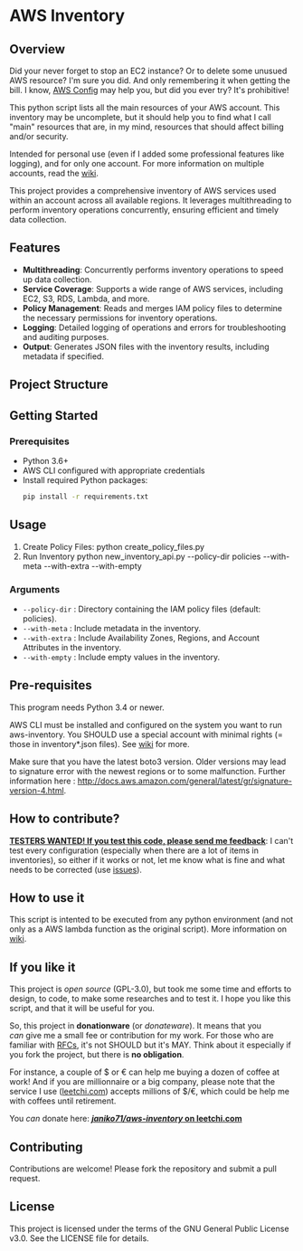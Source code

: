 # AWS Inventory

## Overview
Did your never forget to stop an EC2 instance? Or to delete some unusued AWS resource? I'm sure you did. And only remembering it when getting the bill. I know, [AWS Config](https://aws.amazon.com/config) may help you, but did you ever try? It's prohibitive!

This python script lists all the main resources of your AWS account. This inventory may be uncomplete, but it should help you to find what I call "main" resources that are, in my mind, resources that should affect billing and/or security.

Intended for personal use (even if I added some professional features like logging), and for only one account. For more information on multiple accounts, read the [wiki](https://github.com/janiko71/aws-inventory/wiki). 

This project provides a comprehensive inventory of AWS services used within an account across all available regions. It leverages multithreading to perform inventory operations concurrently, ensuring efficient and timely data collection.

## Features

- **Multithreading**: Concurrently performs inventory operations to speed up data collection.
- **Service Coverage**: Supports a wide range of AWS services, including EC2, S3, RDS, Lambda, and more.
- **Policy Management**: Reads and merges IAM policy files to determine the necessary permissions for inventory operations.
- **Logging**: Detailed logging of operations and errors for troubleshooting and auditing purposes.
- **Output**: Generates JSON files with the inventory results, including metadata if specified.

## Project Structure


## Getting Started

### Prerequisites

- Python 3.6+
- AWS CLI configured with appropriate credentials
- Install required Python packages:
  ```sh
  pip install -r requirements.txt
  ```  
## Usage
1. Create Policy Files:
python create_policy_files.py
1. Run Inventory
python new_inventory_api.py --policy-dir policies --with-meta --with-extra --with-empty

### Arguments
* ```--policy-dir``` : Directory containing the IAM policy files (default: policies).
* ```--with-meta``` : Include metadata in the inventory.
* ```--with-extra``` : Include Availability Zones, Regions, and Account Attributes in the inventory.
* ```--with-empty``` : Include empty values in the inventory.

## Pre-requisites
This program needs Python 3.4 or newer. 

AWS CLI must be installed and configured on the system you want to run aws-inventory. You SHOULD use a special account with minimal rights (= those in inventory*.json files). See [wiki](https://github.com/janiko71/aws-inventory/wiki) for more.

Make sure that you have the latest boto3 version. Older versions may lead to signature error with the newest regions or to some malfunction. Further information here : http://docs.aws.amazon.com/general/latest/gr/signature-version-4.html.

## How to contribute?
[**TESTERS WANTED! If you test this code, please send me feedback**](https://github.com/janiko71/aws-inventory/discussions/39): I can't test every configuration (especially when there are a lot of items in inventories), so either if it works or not, let me know what is fine and what needs to be corrected (use [issues](https://github.com/janiko71/aws-inventory/issues)).

## How to use it
This script is intented to be executed from any python environment (and not only as a AWS lambda function as the original script). More information on [wiki](https://github.com/janiko71/aws-inventory/wiki).

## If you like it
This project is _open source_ (GPL-3.0), but took me some time and efforts to design, to code, to make some researches and to test it. I hope you like this script, and that it will be useful for you.

So, this project in **donationware** (or _donateware_). It means that you _can_ give me a small fee or contribution for my work. For those who are familiar with [RFCs](https://www.ietf.org/rfc/rfc2119.txt), it's not SHOULD but it's MAY. Think about it especially if you fork the project, but there is **no obligation**.

For instance, a couple of \$ or € can help me buying a dozen of coffee at work! And if you are millionnaire or a big company, please note that the service I use ([leetchi.com](https://www.leetchi.com/c/janiko71-aws-inventory)) accepts millions of $/€, which could be help me with coffees until retirement.

You _can_ donate here: **[_janiko71/aws-inventory_ on leetchi.com](https://www.leetchi.com/c/janiko71-aws-inventory)**

## Contributing
Contributions are welcome! Please fork the repository and submit a pull request.

## License
This project is licensed under the terms of the GNU General Public License v3.0. See the LICENSE file for details.